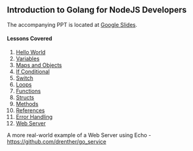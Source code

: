 ## Introduction to Golang for NodeJS Developers

The accompanying PPT is located at [Google Slides](https://docs.google.com/presentation/d/1mx6KsjTVeMS_lE0PUTjoBbMj70dXaqj_mA8nl1yMFyg/edit?usp=sharing).

#### Lessons Covered

1. [Hello World](https://github.com/pepsighan/go_basics/tree/master/01_hello_world)
2. [Variables](https://github.com/pepsighan/go_basics/tree/master/02_variables)
3. [Maps and Objects](https://github.com/pepsighan/go_basics/tree/master/03_maps_and_objects)
4. [If Conditional](https://github.com/pepsighan/go_basics/tree/master/04_if_conditional)
5. [Switch](https://github.com/pepsighan/go_basics/tree/master/05_switch)
6. [Loops](https://github.com/pepsighan/go_basics/tree/master/06_loops)
7. [Functions](https://github.com/pepsighan/go_basics/tree/master/07_functions)
8. [Structs](https://github.com/pepsighan/go_basics/tree/master/08_structs)
9. [Methods](https://github.com/pepsighan/go_basics/tree/master/09_methods)
10. [References](https://github.com/pepsighan/go_basics/tree/master/10_references)
11. [Error Handling](https://github.com/pepsighan/go_basics/tree/master/11_error_handling)
12. [Web Server](https://github.com/pepsighan/go_basics/tree/master/12_web_server)

A more real-world example of a Web Server using Echo - https://github.com/drenther/go_service
